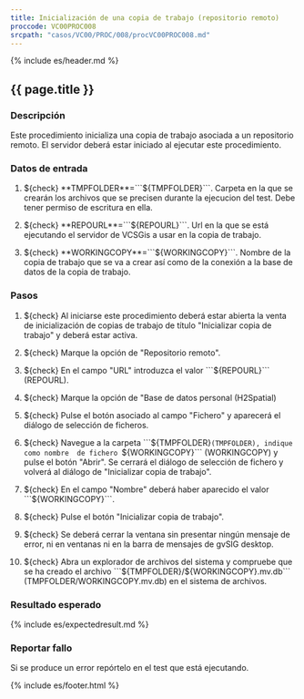 ```yaml
---
title: Inicialización de una copia de trabajo (repositorio remoto)
proccode: VC00PROC008
srcpath: "casos/VC00/PROC/008/procVC00PROC008.md"
---
```


{% include es/header.md %}

## {{ page.title }}

### Descripción

Este procedimiento inicializa una copia de trabajo asociada a un repositorio remoto. 
El servidor deberá estar iniciado al ejecutar este procedimiento.


### Datos de entrada

1. ${check} **TMPFOLDER**=```${TMPFOLDER}```. Carpeta en la que se crearán los archivos que se precisen 
   durante la ejecucion del test. Debe tener permiso de escritura en ella.
   
2. ${check} **REPOURL**=```${REPOURL}```. Url en la que se está ejecutando el 
   servidor de VCSGis a usar en la copia de trabajo.

3. ${check} **WORKINGCOPY**=```${WORKINGCOPY}```. Nombre de la copia de trabajo que se va a crear así como 
   de la conexión a la base de datos de la copia de trabajo. 

### Pasos

1. ${check} Al iniciarse este procedimiento deberá estar abierta la venta de inicialización de copias de 
   trabajo de título "Inicializar copia de trabajo" y deberá estar activa.

2. ${check} Marque la opción de "Repositorio remoto".

3. ${check} En el campo "URL" introduzca el valor ```${REPOURL}``` (REPOURL). 

4. ${check} Marque la opción de "Base de datos personal (H2Spatial)

5. ${check} Pulse el botón asociado al campo "Fichero" y aparecerá el diálogo de selección de ficheros.
   
6. ${check} Navegue a la carpeta ```${TMPFOLDER}``` (TMPFOLDER), indique como nombre 
   de fichero  ```${WORKINGCOPY}``` (WORKINGCOPY) y pulse el botón "Abrir".
   Se cerrará el diálogo de selección de fichero y volverá al diálogo de "Inicializar copia de trabajo".
   
7. ${check} En el campo "Nombre" deberá haber aparecido el valor ```${WORKINGCOPY}```.

8. ${check} Pulse el botón "Inicializar copia de trabajo".

9. ${check} Se deberá cerrar la ventana sin presentar ningún mensaje de error,
   ni en ventanas ni en la barra de mensajes de gvSIG desktop.

10. ${check} Abra un explorador de archivos del sistema y compruebe que se ha creado el archivo 
    ```${TMPFOLDER}/${WORKINGCOPY}.mv.db``` (TMPFOLDER/WORKINGCOPY.mv.db)
    en el sistema de archivos.

### Resultado esperado

{% include es/expectedresult.md %}

### Reportar fallo

Si se produce un error repórtelo en el test que está ejecutando.

{% include es/footer.html %}
